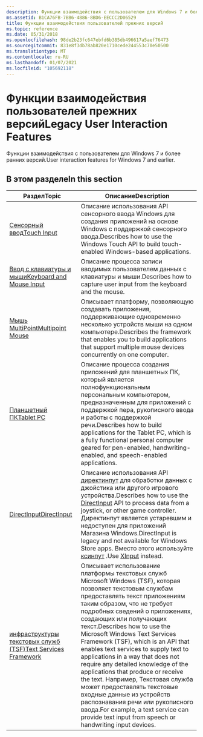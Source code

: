 ```yaml
---
description: Функции взаимодействия с пользователем для Windows 7 и более ранних версий.
ms.assetid: B1CA76FB-7BB6-4886-8BD6-EECCC2D06529
title: Функции взаимодействия пользователей прежних версий
ms.topic: reference
ms.date: 05/31/2018
ms.openlocfilehash: 98de2b23fc647ebfd6b385db496617a5aef76473
ms.sourcegitcommit: 831e8f3db78ab820e1710cede244553c70e50500
ms.translationtype: MT
ms.contentlocale: ru-RU
ms.lasthandoff: 01/07/2021
ms.locfileid: "105692118"
---
```

# <a name="legacy-user-interaction-features"></a><span data-ttu-id="baab3-103">Функции взаимодействия пользователей прежних версий</span><span class="sxs-lookup"><span data-stu-id="baab3-103">Legacy User Interaction Features</span></span>

<span data-ttu-id="baab3-104">Функции взаимодействия с пользователем для Windows 7 и более ранних версий.</span><span class="sxs-lookup"><span data-stu-id="baab3-104">User interaction features for Windows 7 and earlier.</span></span>

## <a name="in-this-section"></a><span data-ttu-id="baab3-105">В этом разделе</span><span class="sxs-lookup"><span data-stu-id="baab3-105">In this section</span></span>



| <span data-ttu-id="baab3-106">Раздел</span><span class="sxs-lookup"><span data-stu-id="baab3-106">Topic</span></span>                                                               | <span data-ttu-id="baab3-107">Описание</span><span class="sxs-lookup"><span data-stu-id="baab3-107">Description</span></span>                                                                                                                                                                                                                                                                                                                                                             |
|---------------------------------------------------------------------|-------------------------------------------------------------------------------------------------------------------------------------------------------------------------------------------------------------------------------------------------------------------------------------------------------------------------------------------------------------------------|
| [<span data-ttu-id="baab3-108">Сенсорный ввод</span><span class="sxs-lookup"><span data-stu-id="baab3-108">Touch Input</span></span>](./wintouch/windows-touch-portal.md)<br/>             | <span data-ttu-id="baab3-109">Описание использования API сенсорного ввода Windows для создания приложений на основе Windows с поддержкой сенсорного ввода.</span><span class="sxs-lookup"><span data-stu-id="baab3-109">Describes how to use the Windows Touch API to build touch-enabled Windows-based applications.</span></span><br/>                                                                                                                                                                                                                                                                |
| [<span data-ttu-id="baab3-110">Ввод с клавиатуры и мыши</span><span class="sxs-lookup"><span data-stu-id="baab3-110">Keyboard and Mouse Input</span></span>](./inputdev/user-input.md)<br/>          | <span data-ttu-id="baab3-111">Описание процесса записи вводимых пользователем данных с клавиатуры и мыши.</span><span class="sxs-lookup"><span data-stu-id="baab3-111">Describes how to capture user input from the keyboard and the mouse.</span></span><br/>                                                                                                                                                                                                                                                                                         |
| <span data-ttu-id="baab3-112">[Мышь MultiPoint](/previous-versions/msdn10/ee906605(v=msdn.10))</span><span class="sxs-lookup"><span data-stu-id="baab3-112">[Multipoint Mouse](/previous-versions/msdn10/ee906605(v=msdn.10))</span></span><br/> | <span data-ttu-id="baab3-113">Описывает платформу, позволяющую создавать приложения, поддерживающие одновременно несколько устройств мыши на одном компьютере.</span><span class="sxs-lookup"><span data-stu-id="baab3-113">Describes the framework that enables you to build applications that support multiple mouse devices concurrently on one computer.</span></span><br/>                                                                                                                                                                                                                             |
| [<span data-ttu-id="baab3-114">Планшетный ПК</span><span class="sxs-lookup"><span data-stu-id="baab3-114">Tablet PC</span></span>](./tablet/tablet-pc-development-guide.md)<br/>          | <span data-ttu-id="baab3-115">Описание процесса создания приложений для планшетных ПК, который является полнофункциональным персональным компьютером, предназначенным для приложений с поддержкой пера, рукописного ввода и работы с поддержкой речи.</span><span class="sxs-lookup"><span data-stu-id="baab3-115">Describes how to build applications for the Tablet PC, which is a fully functional personal computer geared for pen-enabled, handwriting-enabled, and speech-enabled applications.</span></span> <br/>                                                                                                                                                                          |
| <span data-ttu-id="baab3-116">[DirectInput](/previous-versions/windows/desktop/ee416842(v=vs.85))</span><span class="sxs-lookup"><span data-stu-id="baab3-116">[DirectInput](/previous-versions/windows/desktop/ee416842(v=vs.85))</span></span><br/>      | <span data-ttu-id="baab3-117">Описание использования API [директинпут](/previous-versions/windows/desktop/ee416842(v=vs.85)) для обработки данных с джойстика или другого игрового устройства.</span><span class="sxs-lookup"><span data-stu-id="baab3-117">Describes how to use the [DirectInput](/previous-versions/windows/desktop/ee416842(v=vs.85)) API to process data from a joystick, or other game controller.</span></span> <span data-ttu-id="baab3-118">Директинпут является устаревшим и недоступен для приложений Магазина Windows.</span><span class="sxs-lookup"><span data-stu-id="baab3-118">DirectInput is legacy and not available for Windows Store apps.</span></span> <span data-ttu-id="baab3-119">Вместо этого используйте [ксинпут](./xinput/xinput-game-controller-apis-portal.md) .</span><span class="sxs-lookup"><span data-stu-id="baab3-119">Use [XInput](./xinput/xinput-game-controller-apis-portal.md) instead.</span></span><br/>                                                                                      |
| [<span data-ttu-id="baab3-120">инфраструктуры текстовых служб (TSF)</span><span class="sxs-lookup"><span data-stu-id="baab3-120">Text Services Framework</span></span>](./tsf/text-services-framework.md)<br/>   | <span data-ttu-id="baab3-121">Описывает использование платформы текстовых служб Microsoft Windows (TSF), которая позволяет текстовым службам предоставлять текст приложениям таким образом, что не требует подробных сведений о приложениях, создающих или получающих текст.</span><span class="sxs-lookup"><span data-stu-id="baab3-121">Describes how to use the Microsoft Windows Text Services Framework (TSF), which is an API that enables text services to supply text to applications in a way that does not require any detailed knowledge of the applications that produce or receive the text.</span></span> <span data-ttu-id="baab3-122">Например, Текстовая служба может предоставлять текстовые входные данные из устройств распознавания речи или рукописного ввода.</span><span class="sxs-lookup"><span data-stu-id="baab3-122">For example, a text service can provide text input from speech or handwriting input devices.</span></span><br/> |



 

 

 
